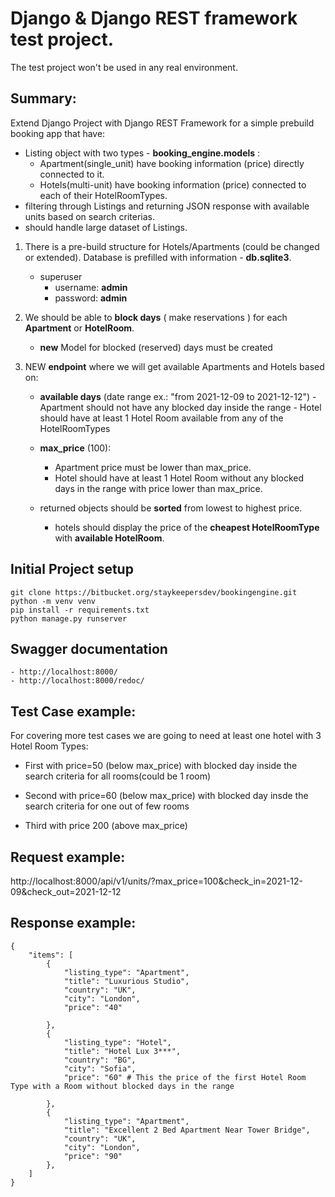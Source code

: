 # Django & Django REST framework test project.

The test project won't be used in any real environment.

## Summary:

Extend Django Project with Django REST Framework for a simple prebuild booking app that have:

- Listing object with two types - **booking_engine.models** :
  - Apartment(single_unit) have booking information (price) directly connected to it.
  - Hotels(multi-unit) have booking information (price) connected to each of their HotelRoomTypes.
- filtering through Listings and returning JSON response with available units based on search criterias.
- should handle large dataset of Listings.

1. There is a pre-build structure for Hotels/Apartments (could be changed or extended). Database is prefilled with information - **db.sqlite3**.

   - superuser
     - username: **admin**
     - password: **admin**

2. We should be able to **block days** ( make reservations ) for each **Apartment** or **HotelRoom**.

   - **new** Model for blocked (reserved) days must be created

3. NEW **endpoint** where we will get available Apartments and Hotels based on:

   - **available days** (date range ex.: "from 2021-12-09 to 2021-12-12") - Apartment should not have any blocked day inside the range - Hotel should have at least 1 Hotel Room available from any of the HotelRoomTypes
   - **max_price** (100):

     - Apartment price must be lower than max_price.
     - Hotel should have at least 1 Hotel Room without any blocked days in the range with price lower than max_price.

   - returned objects should be **sorted** from lowest to highest price.
     - hotels should display the price of the **cheapest HotelRoomType** with **available HotelRoom**.

## Initial Project setup

    git clone https://bitbucket.org/staykeepersdev/bookingengine.git
    python -m venv venv
    pip install -r requirements.txt
    python manage.py runserver

## Swagger documentation

    - http://localhost:8000/
    - http://localhost:8000/redoc/

## Test Case example:

For covering more test cases we are going to need at least one hotel with 3 Hotel Room Types:

- First with price=50 (below max_price) with blocked day inside the search criteria for all rooms(could be 1 room)

- Second with price=60 (below max_price) with blocked day insde the search criteria for one out of few rooms

- Third with price 200 (above max_price)

## Request example:

http://localhost:8000/api/v1/units/?max_price=100&check_in=2021-12-09&check_out=2021-12-12

## Response example:

    {
        "items": [
            {
                "listing_type": "Apartment",
                "title": "Luxurious Studio",
                "country": "UK",
                "city": "London",
                "price": "40"

            },
            {
                "listing_type": "Hotel",
                "title": "Hotel Lux 3***",
                "country": "BG",
                "city": "Sofia",
                "price": "60" # This the price of the first Hotel Room Type with a Room without blocked days in the range

            },
            {
                "listing_type": "Apartment",
                "title": "Excellent 2 Bed Apartment Near Tower Bridge",
                "country": "UK",
                "city": "London",
                "price": "90"
            },
        ]
    }
